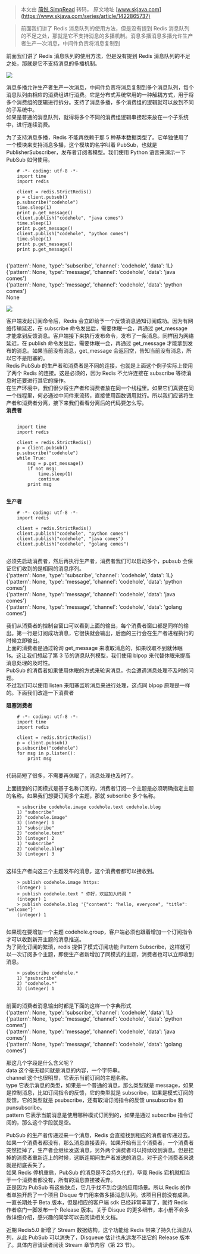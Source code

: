 > 本文由 [简悦 SimpRead](http://ksria.com/simpread/) 转码， 原文地址 [www.skjava.com](https://www.skjava.com/series/article/1422865737)

> 前面我们讲了 Redis 消息队列的使用方法，但是没有提到 Redis 消息队列的不足之处，那就是它不支持消息的多播机制。消息多播消息多播允许生产者生产一次消息，中间件负责将消息复制到

前面我们讲了 Redis 消息队列的使用方法，但是没有提到 Redis 消息队列的不足之处，那就是它不支持消息的多播机制。

![](http://image.skjava.com/article/series/redis/202303261119345761.png)

消息多播允许生产者生产一次消息，中间件负责将消息复制到多个消息队列，每个消息队列由相应的消费组进行消费。它是分布式系统常用的一种解耦方式，用于将多个消费组的逻辑进行拆分。支持了消息多播，多个消费组的逻辑就可以放到不同的子系统中。  
如果是普通的消息队列，就得将多个不同的消费组逻辑串接起来放在一个子系统中，进行连续消费。

为了支持消息多播，Redis 不能再依赖于那 5 种基本数据类型了。它单独使用了一个模块来支持消息多播，这个模块的名字叫着 PubSub，也就是 PublisherSubscriber，发布者订阅者模型。我们使用 Python 语言来演示一下 PubSub 如何使用。

```
    # -*- coding: utf-8 -*- 
    import time 
    import redis 
     
    client = redis.StrictRedis() 
    p = client.pubsub() 
    p.subscribe("codehole") 
    time.sleep(1) 
    print p.get_message() 
    client.publish("codehole", "java comes") 
    time.sleep(1) 
    print p.get_message() 
    client.publish("codehole", "python comes") 
    time.sleep(1) 
    print p.get_message() 
    print p.get_message() 


```

{'pattern': None, 'type': 'subscribe', 'channel': 'codehole', 'data': 1L}  
{'pattern': None, 'type': 'message', 'channel': 'codehole', 'data': 'java comes'}  
{'pattern': None, 'type': 'message', 'channel': 'codehole', 'data': 'python comes'}  
None

![](http://image.skjava.com/article/series/redis/202303261119358403.png)

客户端发起订阅命令后，Redis 会立即给予一个反馈消息通知订阅成功。因为有网络传输延迟，在 subscribe 命令发出后，需要休眠一会，再通过 get\_message 才能拿到反馈消息。客户端接下来执行发布命令，发布了一条消息。同样因为网络延迟，在 publish 命令发出后，需要休眠一会，再通过 get\_message 才能拿到发布的消息。如果当前没有消息，get\_message 会返回空，告知当前没有消息，所以它不是阻塞的。  
Redis PubSub 的生产者和消费者是不同的连接，也就是上面这个例子实际上使用了两个 Redis 的连接。这是必须的，因为 Redis 不允许连接在 subscribe 等待消息时还要进行其它的操作。  
在生产环境中，我们很少将生产者和消费者放在同一个线程里。如果它们真要在同一个线程里，何必通过中间件来流转，直接使用函数调用就行。所以我们应该将生产者和消费者分离，接下来我们看看分离后的代码要怎么写。  
**消费者**

```
    
    import time 
    import redis 
     
    client = redis.StrictRedis() 
    p = client.pubsub() 
    p.subscribe("codehole") 
    while True: 
        msg = p.get_message() 
        if not msg: 
            time.sleep(1) 
            continue 
        print msg 


```

**生产者**

```
    # -*- coding: utf-8 -*- 
    import redis 
     
    client = redis.StrictRedis() 
    client.publish("codehole", "python comes") 
    client.publish("codehole", "java comes") 
    client.publish("codehole", "golang comes") 


```

必须先启动消费者，然后再执行生产者，消费者我们可以启动多个，pubsub 会保证它们收到的是相同的消息序列。  
{'pattern': None, 'type': 'subscribe', 'channel': 'codehole', 'data': 1L}  
{'pattern': None, 'type': 'message', 'channel': 'codehole', 'data': 'python comes'}  
{'pattern': None, 'type': 'message', 'channel': 'codehole', 'data': 'java comes'}  
{'pattern': None, 'type': 'message', 'channel': 'codehole', 'data': 'golang comes'}

我们从消费者的控制台窗口可以看到上面的输出，每个消费者窗口都是同样的输出。第一行是订阅成功消息，它很快就会输出，后面的三行会在生产者进程执行的时候立即输出。  
上面的消费者是通过轮询 get_message 来收取消息的，如果收取不到就休眠 1s。这让我们想起了第 3 节的消息队列模型，我们使用 blpop 来代替休眠来提高消息处理的及时性。  
PubSub 的消费者如果使用休眠的方式来轮询消息，也会遭遇消息处理不及时的问题。  
不过我们可以使用 listen 来阻塞监听消息来进行处理，这点同 blpop 原理是一样的。下面我们改造一下消费者

**阻塞消费者**

```
    # -*- coding: utf-8 -*- 
    import time 
    import redis 
     
    client = redis.StrictRedis() 
    p = client.pubsub() 
    p.subscribe("codehole") 
    for msg in p.listen(): 
        print msg 


```

代码简短了很多，不需要再休眠了，消息处理也及时了。

上面提到的订阅模式是基于名称订阅的，消费者订阅一个主题是必须明确指定主题的名称。如果我们想要订阅多个主题，那就 subscribe 多个名称。

```
    > subscribe codehole.image codehole.text codehole.blog  
    1) "subscribe" 
    2) "codehole.image" 
    3) (integer) 1 
    1) "subscribe" 
    2) "codehole.text" 
    3) (integer) 2 
    1) "subscribe" 
    2) "codehole.blog" 
    3) (integer) 3 


```

这样生产者向这三个主题发布的消息，这个消费者都可以接收到。

```
    > publish codehole.image https:
    (integer) 1 
    > publish codehole.text " 你好，欢迎加入码洞 " 
    (integer) 1 
    > publish codehole.blog '{"content": "hello, everyone", "title": "welcome"}' 
    (integer) 1 


```

如果现在要增加一个主题 codehole.group，客户端必须也跟着增加一个订阅指令才可以收到新开主题的消息推送。  
为了简化订阅的繁琐，redis 提供了模式订阅功能 Pattern Subscribe，这样就可以一次订阅多个主题，即使生产者新增加了同模式的主题，消费者也可以立即收到消息。

```
    > psubscribe codehole.*  
    1) "psubscribe" 
    2) "codehole.*" 
    3) (integer) 1


```

前面的消费者消息输出时都是下面的这样一个字典形式  
{'pattern': None, 'type': 'subscribe', 'channel': 'codehole', 'data': 1L}  
{'pattern': None, 'type': 'message', 'channel': 'codehole', 'data': 'python comes'}  
{'pattern': None, 'type': 'message', 'channel': 'codehole', 'data': 'java comes'}  
{'pattern': None, 'type': 'message', 'channel': 'codehole', 'data': 'golang comes'}

那这几个字段是什么含义呢？  
data 这个毫无疑问就是消息的内容，一个字符串。  
channel 这个也很明显，它表示当前订阅的主题名称。  
type 它表示消息的类型，如果是一个普通的消息，那么类型就是 message，如果是控制消息，比如订阅指令的反馈，它的类型就是 subscribe，如果是模式订阅的反馈，它的类型就是 psubscribe，还有取消订阅指令的反馈 unsubscribe 和 punsubscribe。  
pattern 它表示当前消息是使用哪种模式订阅到的，如果是通过 subscribe 指令订阅的，那么这个字段就是空。

PubSub 的生产者传递过来一个消息，Redis 会直接找到相应的消费者传递过去。如果一个消费者都没有，那么消息直接丢弃。如果开始有三个消费者，一个消费者突然挂掉了，生产者会继续发送消息，另外两个消费者可以持续收到消息。但是挂掉的消费者重新连上的时候，这断连期间生产者发送的消息，对于这个消费者来说就是彻底丢失了。  
如果 Redis 停机重启，PubSub 的消息是不会持久化的，毕竟 Redis 宕机就相当于一个消费者都没有，所有的消息直接被丢弃。  
正是因为 PubSub 有这些缺点，它几乎找不到合适的应用场景。所以 Redis 的作者单独开启了一个项目 Disque 专门用来做多播消息队列。该项目目前没有成熟，一直长期处于 Beta 版本，但是相应的客户端 sdk 已经非常丰富了，就待 Redis 作者临门一脚发布一个 Release 版本。关于 Disque 的更多细节，本小册不会多做详细介绍，感兴趣的同学可以去阅读相关文档。

近期 Redis5.0 新增了 Stream 数据结构，这个功能给 Redis 带来了持久化消息队列，从此 PubSub 可以消失了，Disqueue 估计也永远发不出它的 Release 版本了。具体内容请读者阅读 Stream 章节内容（第 23 节）。